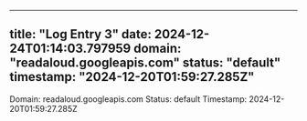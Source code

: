 
---
title: "Log Entry 3"
date: 2024-12-24T01:14:03.797959
domain: "readaloud.googleapis.com"
status: "default"
timestamp: "2024-12-20T01:59:27.285Z"
---

Domain: readaloud.googleapis.com
Status: default
Timestamp: 2024-12-20T01:59:27.285Z
